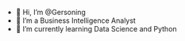 - 👋 Hi, I’m @Gersoning
- 👀 I’m a Business Intelligence Analyst
- 🌱 I’m currently learning Data Science and Python

<!---
Gersoning/Gersoning is a ✨ special ✨ repository because its `README.md` (this file) appears on your GitHub profile.
You can click the Preview link to take a look at your changes.
--->
